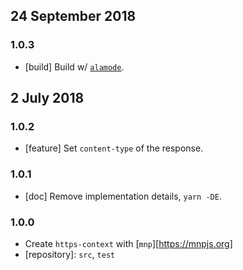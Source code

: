 ## 24 September 2018

### 1.0.3

- [build] Build w/ [`alamode`](https://alamode.cc).

## 2 July 2018

### 1.0.2

- [feature] Set `content-type` of the response.

### 1.0.1

- [doc] Remove implementation details, `yarn -DE`.

### 1.0.0

- Create `https-context` with [`mnp`][https://mnpjs.org]
- [repository]: `src`, `test`
